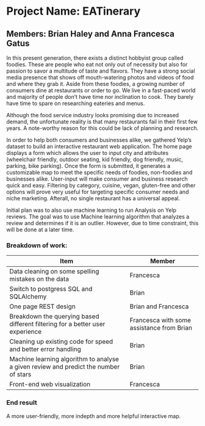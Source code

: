 # Project Name: EATinerary
## Members: Brian Haley and Anna Francesca Gatus

In this present generation, there exists a distinct hobbyist group called foodies. These are people who eat not only out of necessity but also for passion to savor a multitude of taste and flavors. They have a strong social media presence that shows off mouth-watering photos and videos of food and where they grab it. Aside from these foodies, a growing number of consumers dine at restaurants or order to go. We live in a fast-paced world and majority of people don’t have time nor inclination to cook. They barely have time to spare on researching eateries and menus. 

Although the food service industry looks promising due to increased demand, the unfortunate reality is that many restaurants fail in their first few years. A note-worthy reason for this could be lack of planning and research. 

In order to help both consumers and businesses alike, we gathered Yelp’s dataset to build an interactive restaurant web application. The home page displays a form which allows the user to input city and attributes (wheelchair friendly, outdoor seating, kid friendly, dog friendly, music, parking, bike parking). Once the form is submitted, it generates a customizable map to meet the specific needs of foodies, non-foodies and businesses alike. User-input will make consumer and business research quick and easy. Filtering by category, cuisine, vegan, gluten-free and other options will prove very useful for targeting specific consumer needs and niche marketing. Afterall, no single restaurant has a universal appeal. 

Initial plan was to also use machine learning to run Analysis on Yelp reviews. The goal was to use Machine learning algorithm that analyzes a review and determines if it is an outlier. However, due to time constraint, this will be done at a later time.

### Breakdown of work:
| Item  | Member |
| ------------- | ------------- |
| Data cleaning on some spelling mistakes on the data  | Francesca  |
| Switch to postgress SQL and SQLAlchemy  | Brian  |
| One page REST design | Brian and Francesca |
| Breakdown the querying based different filtering for a better user experience | Francesca with some assistance from Brian |
| Cleaning up existing code for speed and better error handling | Brian |
| Machine learning algorithm to analyse a given review and predict the number of stars | Brian |
| Front-end web visualization| Francesca |


### End result
A more user-friendly, more indepth and more helpful interactive map.
